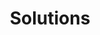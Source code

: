 ---
title: "Solutions"
description: "All solutions"
layout: "solutions"
draft: false

wellness_approach:
  enable: false
  title: A Holistic Wellness Approach
  subtitle: Bio-individualized wellness solutions tailored just for you
  image: "images/solutions/wellness-approach.png"
  content:
    title: This Is the Way of Holistic Health.

soulspring_solutions:
  enable: true
  title: Most Popular Wellness Solutions
  subtitle: Click on any of these popular wellness solutions to learn more.

  solutions:
    - title: "Anti Ageing"
      subtitle: "While visible signs of aging can be witnessed throughout the body, your skin is the most revealing sign. Skin cells."
      icon: "images/solutions/icons/anti-ageing.svg"
      image: "images/solutions/anti-ageing.jpg"
      additional_info:
        title: "Rejuvenated Skin"
        lists:
          - "Restores luster"
          - "Relieves Spinal/Joint Pain"
          - "Reduces wrinkles"
          - "Smoothens complexion"
          - "Reduces lymphatic congestion"
          - "Improves skin elasticity"
        button:
          label: "See More Details"
          link: "#!"

    - title: "Athelete Recovery"
      subtitle: "While visible signs of aging can be witnessed throughout the body, your skin is the most revealing sign. Skin cells."
      icon: "images/solutions/icons/athelete-recovery.svg"
      image: "images/solutions/athelete-recovery.jpg"
      additional_info:
        title: "Athletical Wellbeing"
        lists:
          - "Reduces Stress"
          - "Improves Sleep Cycle"
          - "Regulates Emotions"
          - "Resolves Conduct Disorders"
          - "Reduces Anxiety"
          - "Resolves Eating Disorders"
        button:
          label: "See More Details"
          link: "#!"

    - title: "Beauty"
      subtitle: "While visible signs of aging can be witnessed throughout the body, your skin is the most revealing sign. Skin cells."
      icon: "images/solutions/icons/beauty.svg"
      image: "images/solutions/beauty.jpg"
      additional_info:
        title: "Beautiful Glowing Skin"
        lists:
          - "Restores luster"
          - "Smoothens complexion"
          - "Relieves Spinal/Joint Pain"
          - "Reduces lymphatic congestion"
          - "Reduces wrinkles"
          - "Improves skin elasticity"
        button:
          label: "See More Details"
          link: "#!"

    - title: "Brain Health"
      subtitle: "While visible signs of aging can be witnessed throughout the body, your skin is the most revealing sign. Skin cells."
      icon: "images/solutions/icons/brain-health.svg"
      image: "images/solutions/brain-health.jpg"
      additional_info:
        title: "Improved Mental Wellbeing"
        lists:
          - "Reduces Stress"
          - "Improves Sleep Cycle"
          - "Regulates Emotions"
          - "Resolves Conduct Disorders"
          - "Reduces Anxiety"
          - "Resolves Eating Disorders"
        button:
          label: "See More Details"
          link: "#!"

    - title: "Hormonal Balance"
      subtitle: "While visible signs of aging can be witnessed throughout the body, your skin is the most revealing sign. Skin cells."
      icon: "images/solutions/icons/hormonal-balance.svg"
      image: "images/solutions/hormonal-balance.jpg"
      additional_info:
        title: "Optimized Hormone Levels"
        lists:
          - "Restores luster"
          - "Smoothens complexion"
          - "Relieves Spinal/Joint Pain"
          - "Reduces lymphatic congestion"
          - "Reduces wrinkles"
          - "Improves skin elasticity"
        button:
          label: "See More Details"
          link: "#!"

    - title: "Pain Relief"
      subtitle: "While visible signs of aging can be witnessed throughout the body, your skin is the most revealing sign. Skin cells."
      icon: "images/solutions/icons/pain-relief.svg"
      image: "images/solutions/pain-relief.jpg"
      additional_info:
        title: "Pain Management"
        lists:
          - "Reduces Stress"
          - "Improves Sleep Cycle"
          - "Regulates Emotions"
          - "Resolves Conduct Disorders"
          - "Reduces Anxiety"
          - "Resolves Eating Disorders"
        button:
          label: "See More Details"
          link: "#!"

    - title: "Post Covid Recovery"
      subtitle: "While visible signs of aging can be witnessed throughout the body, your skin is the most revealing sign. Skin cells."
      icon: "images/solutions/icons/post-covid-recovery.svg"
      image: "images/solutions/post-covid-recovery.jpg"
      additional_info:
        title: "Better Immunity"
        lists:
          - "Restores luster"
          - "Smoothens complexion"
          - "Relieves Spinal/Joint Pain"
          - "Reduces lymphatic congestion"
          - "Reduces wrinkles"
          - "Improves skin elasticity"
        button:
          label: "See More Details"
          link: "#!"


soulspring_therapies_and_treatments:
  enable: true
  title: Biological Medicine Therapies & Treatments
  title_details: Biological Medicine Therapies & Treatments Details
  subtitle: ""

  therapies_and_treatments:
    - title: "Audio Colour Therapy"
      icon: "images/therapies-and-treatments/icons/Audio-Colour-Therapy.svg"
      content: "Utilizing harmonious color spectrum and sound vibrations, this non- invasive method is designed to reinforce the overall constitution of your body. It reduces susceptibility to environmental pollution and stress factors by stimulating the autonomic nervous system and aiding in regulation of the circulatory system."

    - title: "Brain Entrainment Technology"
      icon: "images/therapies-and-treatments/icons/Brain-Entrainment-Technology.svg"
      content: "Utilizing harmonious color spectrum and sound vibrations, this non- invasive method is designed to reinforce the overall constitution of your body. It reduces susceptibility to environmental pollution and stress factors by stimulating the autonomic nervous system and aiding in regulation of the circulatory system."
      
    - title: "Bio Resonance Suite"
      icon: "images/therapies-and-treatments/icons/Bio-Resonance-Suite.svg"
      content: "Utilizing harmonious color spectrum and sound vibrations, this non- invasive method is designed to reinforce the overall constitution of your body. It reduces susceptibility to environmental pollution and stress factors by stimulating the autonomic nervous system and aiding in regulation of the circulatory system."
      
    - title: "Brain Entrainment"
      icon: "images/therapies-and-treatments/icons/Brain-Entrainment.svg"
      content: "Utilizing harmonious color spectrum and sound vibrations, this non- invasive method is designed to reinforce the overall constitution of your body. It reduces susceptibility to environmental pollution and stress factors by stimulating the autonomic nervous system and aiding in regulation of the circulatory system."
      
    - title: "Bio Impedance Suite"
      icon: "images/therapies-and-treatments/icons/Bio-Impedance-Suite.svg"
      content: "Utilizing harmonious color spectrum and sound vibrations, this non- invasive method is designed to reinforce the overall constitution of your body. It reduces susceptibility to environmental pollution and stress factors by stimulating the autonomic nervous system and aiding in regulation of the circulatory system."
      
    - title: "Detox Foot Bath"
      icon: "images/therapies-and-treatments/icons/Detox-Foot-Bath.svg"
      content: "Utilizing harmonious color spectrum and sound vibrations, this non- invasive method is designed to reinforce the overall constitution of your body. It reduces susceptibility to environmental pollution and stress factors by stimulating the autonomic nervous system and aiding in regulation of the circulatory system."
      
    - title: "Heart Rate Variability"
      icon: "images/therapies-and-treatments/icons/Heart-Rate-Variability.svg"
      content: "Utilizing harmonious color spectrum and sound vibrations, this non- invasive method is designed to reinforce the overall constitution of your body. It reduces susceptibility to environmental pollution and stress factors by stimulating the autonomic nervous system and aiding in regulation of the circulatory system."
      
    - title: "IV Nutrition"
      icon: "images/therapies-and-treatments/icons/IV-Nutrition.svg"
      content: "Utilizing harmonious color spectrum and sound vibrations, this non- invasive method is designed to reinforce the overall constitution of your body. It reduces susceptibility to environmental pollution and stress factors by stimulating the autonomic nervous system and aiding in regulation of the circulatory system."
      
    - title: "Information Field Technology"
      icon: "images/therapies-and-treatments/icons/Information-Field-Technology.svg"
      content: "Utilizing harmonious color spectrum and sound vibrations, this non- invasive method is designed to reinforce the overall constitution of your body. It reduces susceptibility to environmental pollution and stress factors by stimulating the autonomic nervous system and aiding in regulation of the circulatory system."
      
    - title: "Mindfulness Programs"
      icon: "images/therapies-and-treatments/icons/Mindfulness-Programs.svg"
      content: "Utilizing harmonious color spectrum and sound vibrations, this non- invasive method is designed to reinforce the overall constitution of your body. It reduces susceptibility to environmental pollution and stress factors by stimulating the autonomic nervous system and aiding in regulation of the circulatory system."
      
    - title: "Matrix Regeneration"
      icon: "images/therapies-and-treatments/icons/Matrix-Regeneration.svg"
      content: "Utilizing harmonious color spectrum and sound vibrations, this non- invasive method is designed to reinforce the overall constitution of your body. It reduces susceptibility to environmental pollution and stress factors by stimulating the autonomic nervous system and aiding in regulation of the circulatory system."
      
    - title: "Matrix Regeneration Therapy"
      icon: "images/therapies-and-treatments/icons/Matrix-Regeneration-Therapy.svg"
      content: "Utilizing harmonious color spectrum and sound vibrations, this non- invasive method is designed to reinforce the overall constitution of your body. It reduces susceptibility to environmental pollution and stress factors by stimulating the autonomic nervous system and aiding in regulation of the circulatory system."
      
    - title: "Nutrition & Lifestyle Coaching"
      icon: "images/therapies-and-treatments/icons/Nutrition-and-Lifestyle-Coaching.svg"
      content: "Utilizing harmonious color spectrum and sound vibrations, this non- invasive method is designed to reinforce the overall constitution of your body. It reduces susceptibility to environmental pollution and stress factors by stimulating the autonomic nervous system and aiding in regulation of the circulatory system."
      
    - title: "Shirodhara"
      icon: "images/therapies-and-treatments/icons/Shirodhara.svg"
      content: "Utilizing harmonious color spectrum and sound vibrations, this non- invasive method is designed to reinforce the overall constitution of your body. It reduces susceptibility to environmental pollution and stress factors by stimulating the autonomic nervous system and aiding in regulation of the circulatory system."
      
    - title: "Voice Bio"
      icon: "images/therapies-and-treatments/icons/Voice-Bio.svg"
      content: "Utilizing harmonious color spectrum and sound vibrations, this non- invasive method is designed to reinforce the overall constitution of your body. It reduces susceptibility to environmental pollution and stress factors by stimulating the autonomic nervous system and aiding in regulation of the circulatory system."
          
---